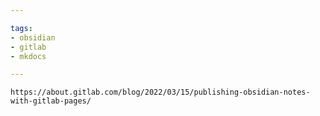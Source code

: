 ```yaml
---

tags:
- obsidian
- gitlab
- mkdocs

---
```


	
	
	https://about.gitlab.com/blog/2022/03/15/publishing-obsidian-notes-with-gitlab-pages/